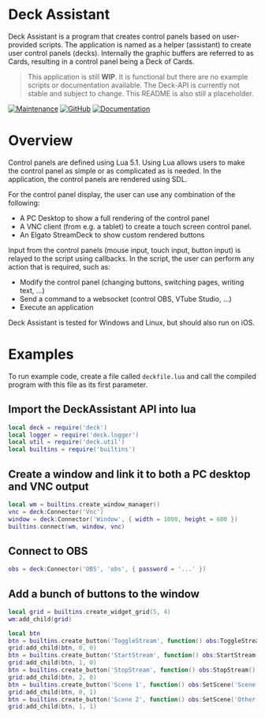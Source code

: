 # Deck Assistant

Deck Assistant is a program that creates control panels based on user-provided scripts. The application is named as a helper (assistant) to create user control panels (decks). Internally the graphic buffers are referred to as Cards, resulting in a control panel being a Deck of Cards.

> This application is still **WIP**. It is functional but there are no example scripts or documentation available. The Deck-API is currently not stable and subject to change. This README is also still a placeholder.

[![Maintenance](https://img.shields.io/badge/Maintained-yes-green.svg)](https://github.com/wakeofluna/deck-assistant)
[![GitHub](https://img.shields.io/github/license/wakeofluna/deck-assistant)](https://github.com/wakeofluna/deck-assistant/blob/master/LICENSE)
[![Documentation](https://img.shields.io/badge/Documentation-not_yet-red.svg?style=flat)](https://github.com/wakeofluna/deck-assistant)

# Overview

Control panels are defined using Lua 5.1. Using Lua allows users to make the control panel as simple or as complicated as is needed. In the application, the control panels are rendered using SDL.

For the control panel display, the user can use any combination of the following:

* A PC Desktop to show a full rendering of the control panel
* A VNC client (from e.g. a tablet) to create a touch screen control panel.
* An Elgato StreamDeck to show custom rendered buttons

Input from the control panels (mouse input, touch input, button input) is relayed to the script using callbacks. In the script, the user can perform any action that is required, such as:

* Modify the control panel (changing buttons, switching pages, writing text, ...)
* Send a command to a websocket (control OBS, VTube Studio, ...)
* Execute an application

Deck Assistant is tested for Windows and Linux, but should also run on iOS.

# Examples

To run example code, create a file called `deckfile.lua` and call the compiled program with this file as its first parameter.

## Import the DeckAssistant API into lua

```lua
local deck = require('deck')
local logger = require('deck.logger')
local util = require('deck.util')
local builtins = require('builtins')
```

## Create a window and link it to both a PC desktop and VNC output

```lua
local wm = builtins.create_window_manager()
vnc = deck:Connector('Vnc')
window = deck:Connector('Window', { width = 1000, height = 600 })
builtins.connect(wm, window, vnc)
```

## Connect to OBS

```lua
obs = deck:Connector('OBS', 'obs', { password = '...' })
```

## Add a bunch of buttons to the window

```lua
local grid = builtins.create_widget_grid(5, 4)
wm:add_child(grid)

local btn
btn = builtins.create_button('ToggleStream', function() obs:ToggleStream() end)
grid:add_child(btn, 0, 0)
btn = builtins.create_button('StartStream', function() obs:StartStream() end)
grid:add_child(btn, 1, 0)
btn = builtins.create_button('StopStream', function() obs:StopStream() end)
grid:add_child(btn, 2, 0)
btn = builtins.create_button('Scene 1', function() obs:SetScene('Scene') end)
grid:add_child(btn, 0, 1)
btn = builtins.create_button('Scene 2', function() obs:SetScene('Other Scene') end)
grid:add_child(btn, 1, 1)
```
